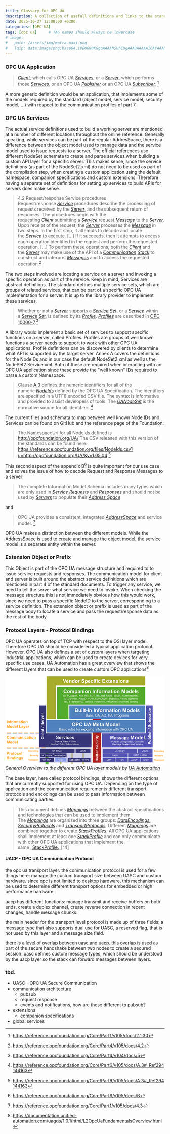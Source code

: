 ```yaml
---
title: Glossary for OPC UA 
description: A collection of usefull definitions and links to the standard reference when working with the current versions of OPC UA  
date: 2025-10-27 12:00:00 +0200
categories: [OPC UA]
tags: [opc ua]     # TAG names should always be lowercase
# image:
#   path: /assets/img/motra-maxi.png
#   lqip: data:image/png;base64,iVBORw0KGgoAAAANSUhEUgAAABAAAAAICAYAAADwdn+XAAAAAXNSR0IArs4c6QAAAARnQU1BAACxjwv8YQUAAAAJcEhZcwAADsQAAA7EAZUrDhsAAADhSURBVChTdZBNSwJhFEbPK6Yi2rgRWggRFgli+UGj/RWZlWt/TBBE+9nV3o9foLQoSETQyVyEtByEILrgtBEX15lnee7h4eGaIAgCIuL7PsYYLMvSp31iGgDMvQ/anS6D4ZBef0C702XheVoDwIQtcF2X902a7+kLEKNwZVPO/OA4jlbDF4gIt8UTRqM3xuNX7NM8IqI1iCr43Wa4f3ymUmlQvb7h7uEJMVmtQVRBq1nDyqZYrtZ4n2tyxyladl1rEPWDPxFmiy8m0znJZILSxRmX5wUSR3GthhccgF2MBsA/Lo1L3mKMplQAAAAASUVORK5CYII=
---
```




### OPC UA Application

> _[Client](https://reference.opcfoundation.org/search/404?t=Client)_, which calls OPC UA _[Services](https://reference.opcfoundation.org/search/404?t=Services)_,_[](https://reference.opcfoundation.org/search/404?t=)_ or a _[Server](https://reference.opcfoundation.org/search/404?t=Server)_, which performs those _[Services](https://reference.opcfoundation.org/search/404?t=Services)_, or an OPC UA _[Publisher](https://reference.opcfoundation.org/search/404?t=Publisher)_ or an OPC UA _[Subscriber.](https://reference.opcfoundation.org/search/404?t=Subscriber.)_ [^1]

A more generic definition would be an application, that implements some of the models required by the standard (object model, service model, security model, ...) with respect to the communication profiles of part 7.


### OPC UA Services

The actual service definitions used to build a working server are mentioned at a number of different locations throughout the online reference. Generally speaking, while services can be part of the regular AddresSpace, there is a difference between the object model used to manage data and the service model used to issue requests to a server. The official references use different NodeSet schemata to create and parse services when building a custom API layer for a specific server.
This makes sense, since the service definitions (as part of the NodeSet2.xml) do not need to be used as part of the compilation step, when creating a custom application using the default namespace, companion specifications and custom extensions. Therefore having a separate set of definitions for setting up services to build APIs for servers does make sense.

> 4.2 Request/response Service procedures
> Request/response _[Service](https://reference.opcfoundation.org/search/407?t=Service)_ procedures describe the processing of requests received by the _[Server](https://reference.opcfoundation.org/search/407?t=Server)_, and the subsequent return of responses. The procedures begin with the requesting _[Client](https://reference.opcfoundation.org/search/407?t=Client)_ submitting a _[Service](https://reference.opcfoundation.org/search/407?t=Service)_ request _[Message](https://reference.opcfoundation.org/search/407?t=Message)_ to the _[Server](https://reference.opcfoundation.org/search/407?t=Server)_.
> Upon receipt of the request, the _[Server](https://reference.opcfoundation.org/search/407?t=Server)_ processes the _[Message](https://reference.opcfoundation.org/search/407?t=Message)_ in two steps. In the first step, it attempts to decode and locate the _[Service](https://reference.opcfoundation.org/search/407?t=Service)_ to execute. [...]
> If it succeeds, then it attempts to access each operation identified in the request and perform the requested operation. [...]
> To perform these operations, both the _[Client](https://reference.opcfoundation.org/search/407?t=Client)_ and the _[Server](https://reference.opcfoundation.org/search/407?t=Server)_ may make use of the API of a _[Communication](https://reference.opcfoundation.org/search/407?t=Communication)_ _[Stack](https://reference.opcfoundation.org/search/407?t=Stack)_ to construct and interpret _[Messages](https://reference.opcfoundation.org/search/407?t=Messages)_ and to access the requested operation.[^2]

The two steps involved are locating a service on a server and invoking a specific operation as part of the service. Keep in mind, Services are abstract definitions. The standard defines multiple service sets, which are groups of related services, that can be part of a specific OPC UA implementation for a server. It is up to the library provider to implement these services. 

> Whether or not a _[Server](https://reference.opcfoundation.org/search/17?t=Server)_ supports a _[Service](https://reference.opcfoundation.org/search/17?t=Service)_ _[Set](https://reference.opcfoundation.org/search/17?t=Set)_, or a _[Service](https://reference.opcfoundation.org/search/17?t=Service)_ within a _[Service](https://reference.opcfoundation.org/search/17?t=Service)_ _[Set](https://reference.opcfoundation.org/search/17?t=Set)_, is defined by its _[Profile](https://reference.opcfoundation.org/search/17?t=Profile)_. _[Profiles](https://reference.opcfoundation.org/search/17?t=Profiles)_ are described in [OPC 10000-7](https://reference.opcfoundation.org/Core/Part4/v104/docs/?r=UAPart7).[^3]

A library would implement a basic set of services to support specific functions on a server, called Profiles. Profiles are groups of well known functions a server needs to support to work with other OPC UA applications. Profile definitions can be discovered by clients to determine what API is supported by the target server. Annex A covers the definitions for the NodeIDs and in our case the default NodeSet2.xml as well as the NodeSet2.Service.xml. Both of these are required when interacting with an OPC UA application since these provide the "well known" IDs required to parse a custom Namespace. 

> Clause [A.3](https://reference.opcfoundation.org/Core/Part6/v105/docs/?r=_Ref33903711) defines the numeric identifiers for all of the numeric _[NodeIds](https://reference.opcfoundation.org/search/409?t=NodeIds)_ defined by the OPC UA Specification. The identifiers are specified in a UTF8 encoded CSV file. The syntax is informative and provided to assist developers of tools. The _[UANodeSet](https://reference.opcfoundation.org/search/409?t=UANodeSet)_ is the normative source for all identifiers.[^5]

The current files and schemata to map between well known Node IDs and Services can be found on GitHub and the reference page of the Foundation: 

> The NamespaceUri for all NodeIds defined is http://opcfoundation.org/UA/
> The CSV released with this version of the standards can be found here:
> https://reference.opcfoundation.org/files/NodeIds.csv?u=http://opcfoundation.org/UA/&v=1.05.04 [^5]

This second aspect of the appendix B[^6] is quite important for our use case and solves the issue of how to decode Request and Response Messages to a server: 

> The complete Information Model Schema includes many types which are only used in _[Service](https://reference.opcfoundation.org/search/409?t=Service)_ _[Requests](https://reference.opcfoundation.org/search/409?t=Requests)_ and _[Responses](https://reference.opcfoundation.org/search/409?t=Responses)_ and should not be used by _[Servers](https://reference.opcfoundation.org/search/409?t=Servers)_ to populate their _[Address Space](https://reference.opcfoundation.org/search/409?t=Address%20Space)_.

and

> OPC UA provides a consistent, integrated _[AddressSpace](https://reference.opcfoundation.org/search/404?t=AddressSpace)_ and service model. [^7]

OPC UA makes a distinction between the different models. While the AddressSpace is used to create and manage the object model, the service model is a separate entity within the server.

### Extension Object or Prefix

This Object is part of the OPC UA message structure and required to to issue service requests and responses. The communication model for client and server is built around the abstract service definitions which are mentioned in part 4 of the standard documents. To trigger any service, we need to tell the server what service we need to invoke. When checking the message structure this is not immediately obvious how this would work, since we need to pass a specific NodeID to the server, corresponding to a service definition.
The extension object or prefix is used as part of the message body to locate a service and pass the request/response data as the rest of the body. 

### Protocol Layers - Protocol Bindings 

OPC UA operates on top of TCP with respect to the OSI layer model. Therefore OPC UA should be considered a typical application protocol. However, OPC UA also defines a set of custom layers when targeting industrial applications, which can be used to create devices for very specific use cases. UA Automation has a great overview that shows the different layers that can be used to create custom OPC applications[^8]

![General Overview to the OPC UA Layer Model by UA Automation](/assets/img/UAAuto_Overview.png)
_General Overview to the different OPC UA layer models by [UA Automation](https://documentation.unified-automation.com/uagds/1.0.1/html/L2OpcUaFundamentalsOverview.html)_

The base layer, here called protocol bindings, shows the different options that are currently supported for using OPC UA. Depending on the type of application and the communication requirements different transport protocols and encodings can be used to pass information between communicating parties.

> This document defines _[Mappings](https://reference.opcfoundation.org/search/409?t=Mappings)_ between the abstract specifications and technologies that can be used to implement them. The _[Mappings](https://reference.opcfoundation.org/search/409?t=Mappings)_ are organized into three groups: _[DataEncodings, SecurityProtocols](https://reference.opcfoundation.org/search/409?t=DataEncodings,%20SecurityProtocols)_ and _[TransportProtocols](https://reference.opcfoundation.org/search/409?t=TransportProtocols)_. Different _[Mappings](https://reference.opcfoundation.org/search/409?t=Mappings)_ are combined together to create _[StackProfiles](https://reference.opcfoundation.org/search/409?t=StackProfiles)_. All OPC UA applications shall implement at least one _[StackProfile](https://reference.opcfoundation.org/search/409?t=StackProfile)_ and can only communicate with other OPC UA applications that implement the same _[StackProfile.](https://reference.opcfoundation.org/search/409?t=StackProfile.)_[^4]

#### UACP - OPC UA Communication Protocol

the opc ua transport layer. the communication protocol is used for a few things here: manage the custom transport size between UASC and custom hardware. since opc is not limited to desktop hardware, this mechanism can be used to determine different transport options for embedded or high performance hardware. 

uacp has different functions: manage transmit and receive buffers on both ends, create a duplex channel, create reverse connection in recent changes, handle message chunks.

the main header for the transport level protocol is made up of three fields: a message type that also supports dual use for UASC, a reserved flag, that is not used by this layer and a message size field. 

there is a level of overlap between uasc and uacp. this overlap is used as part of the secure handshake between two nodes to create a secured session. uasc defines custom message types, which should be understood by the uacp layer so the stack can forward messages between layers. 


### tbd. 

- UASC - OPC UA Secure Communication
- communication architecture
  - pubsub
  - request response
  - events and notifications, how are these different to pubsub?
- extensions
  - companion specifications
- global services

[^1]: https://reference.opcfoundation.org/Core/Part1/v105/docs/2.1.30
[^2]: https://reference.opcfoundation.org/Core/Part4/v105/docs/4.2
[^3]: https://reference.opcfoundation.org/Core/Part4/v104/docs/5
[^4]: https://reference.opcfoundation.org/Core/Part6/v105/docs/4
[^5]: https://reference.opcfoundation.org/Core/Part6/v105/docs/A.3#_Ref294144163
[^6]: https://reference.opcfoundation.org/Core/Part6/v105/docs/B
[^7]: https://reference.opcfoundation.org/Core/Part1/v105/docs/4.3
[^8]: https://documentation.unified-automation.com/uagds/1.0.1/html/L2OpcUaFundamentalsOverview.html
